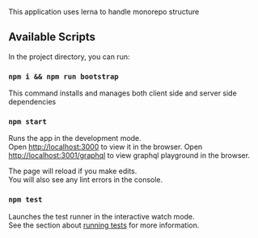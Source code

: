 This application uses lerna to handle monorepo structure

## Available Scripts

In the project directory, you can run:

### `npm i && npm run bootstrap`

This command installs and manages both client side and server side dependencies

### `npm start`

Runs the app in the development mode.<br />
Open [http://localhost:3000](http://localhost:3000) to view it in the browser.
Open [http://localhost:3001/graphql](http://localhost:3001/graphql) to view graphql playground in the browser.


The page will reload if you make edits.<br />
You will also see any lint errors in the console.

### `npm test`

Launches the test runner in the interactive watch mode.<br />
See the section about [running tests](https://facebook.github.io/create-react-app/docs/running-tests) for more information.
